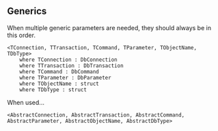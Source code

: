 ## Generics

When multiple generic parameters are needed, they should always be in this order.


```
<TConnection, TTransaction, TCommand, TParameter, TObjectName, TDbType>
	where TConnection : DbConnection
	where TTransaction : DbTransaction
	where TCommand : DbCommand
	where TParameter : DbParameter
	where TObjectName : struct
	where TDbType : struct
```

When used...

```
<AbstractConnection, AbstractTransaction, AbstractCommand, AbstractParameter, AbstractObjectName, AbstractDbType>
```

